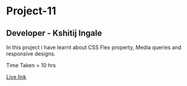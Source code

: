# Project-11

## Developer - Kshitij Ingale

 In this project i have learnt about CSS Flex property, Media queries and responsive designs.

 Time Taken = 10 hrs

 [Live link](https://kshitij-project-11.netlify.app/)